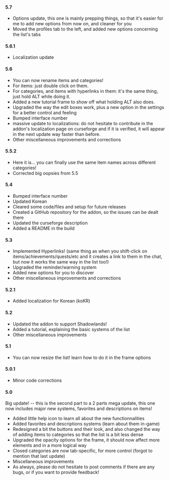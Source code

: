 #### **5.7**

- Options update, this one is mainly prepping things, so that it's easier for me to add new options from now on, and cleaner for you
- Moved the profiles tab to the left, and added new options concerning the list's tabs

#### **5.6.1**

- Localization update

#### **5.6**

- You can now rename items and categories!
- For items: just double click on them.
- For categories, and items with hyperlinks in them: it's the same thing, just hold ALT while doing it.
- Added a new tutorial frame to show off what holding ALT also does.
- Upgraded the way the edit boxes work, plus a new option in the settings for a better control and feeling
- Bumped interface number
- massive update to localizations: do not hesitate to contribute in the addon's localization page on curseforge and if it is verified, it will appear in the next update way faster than before.
- Other miscellaneous improvements and corrections

#### **5.5.2**

- Here it is... you can finally use the same item names across different categories!
- Corrected big oopsies from 5.5

#### **5.4**

- Bumped interface number
- Updated Korean
- Cleared some code/files and setup for future releases
- Created a GitHub repository for the addon, so the issues can be dealt there
- Updated the curseforge description
- Added a README in the build

#### **5.3**

- Implemented Hyperlinks! (same thing as when you shift-click on items/achievements/quests/etc and it creates a link to them in the chat, but now it works the same way in the list too!)
- Upgraded the reminder/warning system
- Added new options for you to discover
- Other miscellaneous improvements and corrections

#### **5.2.1**

- Added localization for Korean (koKR)

#### **5.2**

- Updated the addon to support Shadowlands!
- Added a tutorial, explaining the basic systems of the list
- Other miscellaneous improvements

#### **5.1**

- You can now resize the list! learn how to do it in the frame options

#### **5.0.1**

- Minor code corrections

#### **5.0**

Big update! -- this is the second part to a 2 parts mega update,
this one now includes major new systems, favorites and descriptions on items!

- Added little help icon to learn all about the new functionnalities
- Added favorites and descriptions systems (learn about them in-game)
- Redesigned a bit the buttons and their look, and also changed the way of adding items to categories so that the list is a bit less dense
- Upgraded the opacity options for the frame, it should now affect more elements and in a more logical way
- Closed categories are now tab-specific, for more control (forgot to mention that last update)
- Miscellaneous improvements
- As always, please do not hesitate to post comments if there are any bugs, or if you want to provide feedback!
